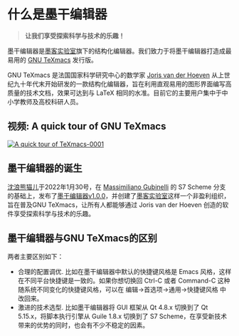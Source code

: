 # 什么是墨干编辑器
> **让我们享受探索科学与技术的乐趣！**

墨干编辑器是[墨客实验室](https://gitee.com/XmacsLabs)旗下的结构化编辑器。我们致力于将墨干编辑器打造成最易用的 [GNU TeXmacs](https://www.texmacs.org) 发行版。

GNU TeXmacs 是法国国家科学研究中心的数学家 [Joris van der Hoeven](http://www.texmacs.org/joris/main/joris.html) 从上世纪九十年代末开始研发的一款结构化编辑器，旨在利用直观易用的图形界面编写高质量的技术文档，效果可达到与 LaTeX 相同的水准。目前它的主要用户集中于中小学教师及高校科研人员。

## 视频: A quick tour of GNU TeXmacs
[![A quick tour of TeXmacs-0001](https://user-images.githubusercontent.com/32867606/198896005-72077867-bd0f-4223-9f87-099ec3815ba5.png)](https://player.bilibili.com/player.html?aid=376713018&bvid=BV1bo4y1D7wN&cid=371195201&page=1)

## 墨干编辑器的诞生
[沈浪熊猫儿](http://texmacs.org/tmweb/contribute/team-sadhen.en.html)于2022年1月30号，在 [Massimiliano Gubinelli](http://texmacs.org/tmweb/contribute/team-massimiliano.en.html) 的 S7 Scheme 分支的基础上，发布了[墨干编辑器v1.0.0](https://gitee.com/XmacsLabs/mogan/releases/tag/v1.0.0)，并创建了[墨客实验室](https://gitee.com/XmacsLabs)这样一个非盈利组织，旨在普及GNU TeXmacs，让所有人都能够通过 Joris van der Hoeven 创造的软件享受探索科学与技术的乐趣。

## 墨干编辑器与GNU TeXmacs的区别
两者主要区别如下：
- 合理的配置调优. 比如在墨干编辑器中默认的快捷键风格是 Emacs 风格，这样在不同平台快捷键是一致的。如果你想切换回 Ctrl-C 或者 Command-C 这种随系统不同变化的快捷键风格，可以在 编辑→首选项→通用→快捷键风格 中改回来。
- 激进的技术选型. 比如墨干编辑器将 GUI 框架从 Qt 4.8.x 切换到了 Qt 5.15.x，将脚本执行引擎从 Guile 1.8.x 切换到了 S7 Scheme，在享受新技术带来的优势的同时，也会有不少不稳定的因素。
